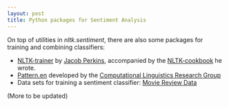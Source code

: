 ```yaml
---
layout: post
title: Python packages for Sentiment Analysis
---
```


On top of utilities in *nltk.sentiment*, there are also some packages for training and combining classifiers:

- [NLTK-trainer](https://github.com/japerk/nltk-trainer) by [Jacob Perkins](https://www.linkedin.com/in/jacobperkins), accompanied by the [NLTK-cookbook](https://github.com/japerk/nltk3-cookbook) he wrote.
- [Pattern.en](https://github.com/clips/pattern) developed by the [Computational Linguistics Research Group](http://www.clips.ua.ac.be/)
- Data sets for training a sentiment classifier: [Movie Review Data](https://www.cs.cornell.edu/people/pabo/movie-review-data/)

(More to be updated)